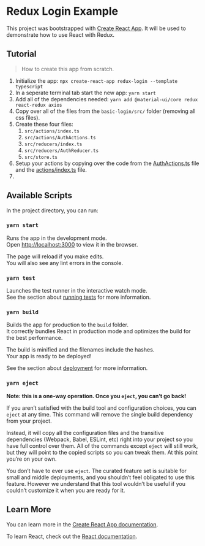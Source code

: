 # Redux Login Example

This project was bootstrapped with [Create React App](https://github.com/facebook/create-react-app). It will be used to demonstrate how to use React with Redux.

## Tutorial

> How to create this app from scratch.

 1. Initialize the app: `npx create-react-app redux-login --template typescript`
 2. In a seperate terminal tab start the new app: `yarn start`
 3. Add all of the dependencies needed: `yarn add @material-ui/core redux react-redux axios`
 4. Copy over all of the files from the `basic-login/src/` folder (removing all css files).
 5. Create these four files:
    1. `src/actions/index.ts`
    2. `src/actions/AuthActions.ts`
    3. `src/reducers/index.ts`
    4. `src/reducers/AuthReducer.ts`
    5. `src/store.ts`
  6. Setup your actions by copying over the code from the [AuthActions.ts](./src/actions/AuthActions.ts) file and the [actions/index.ts](./src/actions/index.ts) file.
  7. 

## Available Scripts

In the project directory, you can run:

### `yarn start`

Runs the app in the development mode.<br />
Open [http://localhost:3000](http://localhost:3000) to view it in the browser.

The page will reload if you make edits.<br />
You will also see any lint errors in the console.

### `yarn test`

Launches the test runner in the interactive watch mode.<br />
See the section about [running tests](https://facebook.github.io/create-react-app/docs/running-tests) for more information.

### `yarn build`

Builds the app for production to the `build` folder.<br />
It correctly bundles React in production mode and optimizes the build for the best performance.

The build is minified and the filenames include the hashes.<br />
Your app is ready to be deployed!

See the section about [deployment](https://facebook.github.io/create-react-app/docs/deployment) for more information.

### `yarn eject`

**Note: this is a one-way operation. Once you `eject`, you can’t go back!**

If you aren’t satisfied with the build tool and configuration choices, you can `eject` at any time. This command will remove the single build dependency from your project.

Instead, it will copy all the configuration files and the transitive dependencies (Webpack, Babel, ESLint, etc) right into your project so you have full control over them. All of the commands except `eject` will still work, but they will point to the copied scripts so you can tweak them. At this point you’re on your own.

You don’t have to ever use `eject`. The curated feature set is suitable for small and middle deployments, and you shouldn’t feel obligated to use this feature. However we understand that this tool wouldn’t be useful if you couldn’t customize it when you are ready for it.

## Learn More

You can learn more in the [Create React App documentation](https://facebook.github.io/create-react-app/docs/getting-started).

To learn React, check out the [React documentation](https://reactjs.org/).
